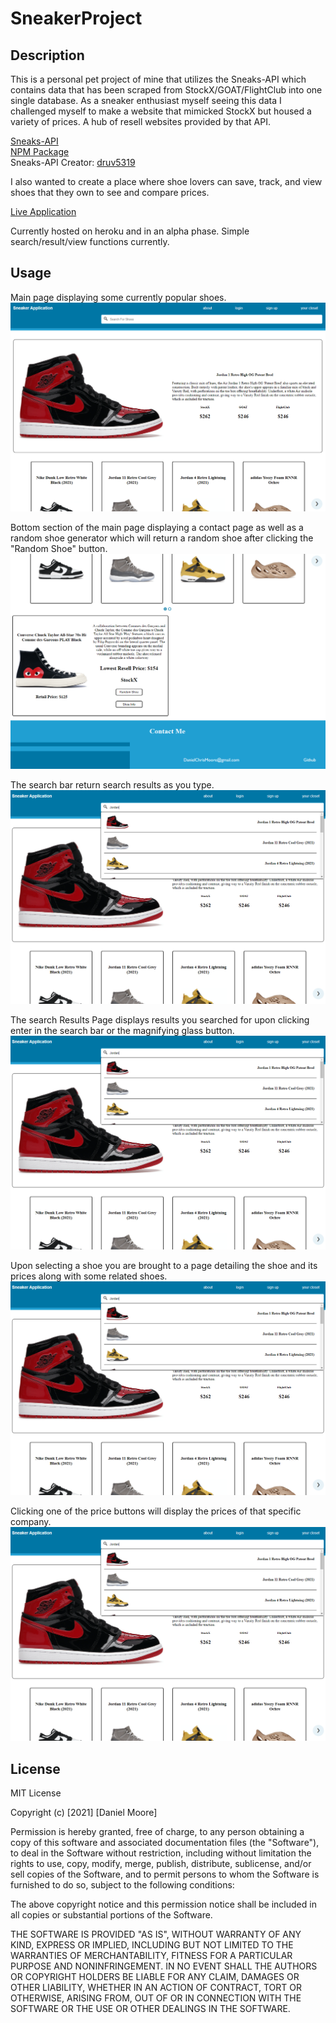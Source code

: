 # SneakerProject

## Description

This is a personal pet project of mine that utilizes the Sneaks-API which contains data that has been scraped from StockX/GOAT/FlightClub into one single database. As a sneaker enthusiast myself seeing this data I challenged myself to make a website that mimicked StockX but housed a variety of prices. A hub of resell websites provided by that API.

[Sneaks-API](https://github.com/druv5319/Sneaks-API)\
[NPM Package](https://www.npmjs.com/package/sneaks-api)\
Sneaks-API Creator: [druv5319](https://github.com/druv5319)

I also wanted to create a place where shoe lovers can save, track, and view shoes that they own to see and compare prices.

[Live Application](https://web-sneaker-app.herokuapp.com/)

Currently hosted on heroku and in an alpha phase. Simple search/result/view functions currently.

## Usage

Main page displaying some currently popular shoes.
![Main search page](/client/public/Screenshot1.PNG?raw=true)

Bottom section of the main page displaying a contact page as well as a random shoe generator which will return a random shoe after clicking the "Random Shoe" button.
![Saved ](/client/public/Screenshot2.PNG?raw=true)

The search bar return search results as you type.
![Book view modal](/client/public/Screenshot3.PNG?raw=true)

The search Results Page displays results you searched for upon clicking enter in the search bar or the magnifying glass button.
![Book view modal](/client/public/Screenshot3.PNG?raw=true)

Upon selecting a shoe you are brought to a page detailing the shoe and its prices along with some related shoes.
![Book view modal](/client/public/Screenshot3.PNG?raw=true)

Clicking one of the price buttons will display the prices of that specific company.
![Book view modal](/client/public/Screenshot3.PNG?raw=true)

## License

MIT License

Copyright (c) [2021] [Daniel Moore]

Permission is hereby granted, free of charge, to any person obtaining a copy
of this software and associated documentation files (the "Software"), to deal
in the Software without restriction, including without limitation the rights
to use, copy, modify, merge, publish, distribute, sublicense, and/or sell
copies of the Software, and to permit persons to whom the Software is
furnished to do so, subject to the following conditions:

The above copyright notice and this permission notice shall be included in all
copies or substantial portions of the Software.

THE SOFTWARE IS PROVIDED "AS IS", WITHOUT WARRANTY OF ANY KIND, EXPRESS OR
IMPLIED, INCLUDING BUT NOT LIMITED TO THE WARRANTIES OF MERCHANTABILITY,
FITNESS FOR A PARTICULAR PURPOSE AND NONINFRINGEMENT. IN NO EVENT SHALL THE
AUTHORS OR COPYRIGHT HOLDERS BE LIABLE FOR ANY CLAIM, DAMAGES OR OTHER
LIABILITY, WHETHER IN AN ACTION OF CONTRACT, TORT OR OTHERWISE, ARISING FROM,
OUT OF OR IN CONNECTION WITH THE SOFTWARE OR THE USE OR OTHER DEALINGS IN THE
SOFTWARE.

